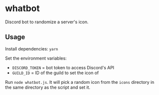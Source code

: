 # whatbot

Discord bot to randomize a server's icon.

## Usage

Install dependencies: `yarn`

Set the environment variables:

- `DISCORD_TOKEN` = bot token to access Discord's API
- `GUILD_ID` = ID of the guild to set the icon of

Run `node whatbot.js`. It will pick a random icon from the `icons` directory in the same directory as the script and set it.
